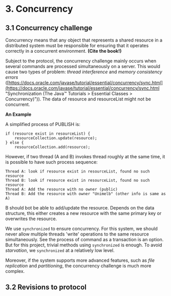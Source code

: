 # 3. Concurrency

## 3.1 Concurrency challenge

Concurrency means that any object that represents a shared resource in a distributed system must be responsible for ensuring that it operates correctly in a concurrent environment. **(Cite the book!)**

Subject to the protocol, the concurrency challenge mainly occurs when several commands are processed simultaneously on a server. This would cause two types of problem: *thread interference* and *memory consistency errors* ([https://docs.oracle.com/javase/tutorial/essential/concurrency/sync.html](https://docs.oracle.com/javase/tutorial/essential/concurrency/sync.html "Synchronization (The Java™ Tutorials > Essential Classes > Concurrency)")). The data of resource and resourceList might not be concurrent.

**An Example**

A simplified process of PUBLISH is:

    if (resource exist in resourceList) {
        resourceCollection.update(resource);
    } else {
        resourceCollection.add(resource);
    
However, if two thread (A and B) invokes thread roughly at the same time, it is possible to have such process sequence:

    Thread A: look if resource exist in resourceList, found no such resource
    Thread B: look if resource exist in resourceList, found no such resource
    Thread A: Add the resource with no owner (public)
    Thread B: Add the resource with owner "Unimelb" (other info is same as A)

B should bot be able to add/update the resource. Depends on the data structure, this either creates a new resource with the same primary key or overwrites the resource.

We use `synchronized` to ensure concurrency. For this system, we should never allow multiple threads 'write' operations to the same resource simultaneously. See the process of command as a transaction is an option. But for this project, trivial methods using `synchronized` is enough. To avoid *starvation*, we `synchronized` at a relatively low level.

Moreover, if the system supports more advanced features, such as *file replication* and *partitioning*, the concurrency challenge is much more complex.

## 3.2 Revisions to protocol